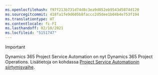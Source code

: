 ```yaml
---
ms.openlocfilehash: f97f213b731d74d8c3ea9d852eb9543d5874d120
ms.sourcegitcommit: 418fa1fe9d605b8faccc2d5dee1b04b4e753f194
ms.translationtype: HT
ms.contentlocale: fi-FI
ms.lasthandoff: 02/10/2021
ms.locfileid: "5151747"
---
```

> [!IMPORTANT]
> Dynamics 365 Project Service Automation on nyt Dynamics 365 Project Operations. Lisätietoja on kohdassa [Project Service Automationin siirtymisvaihe](https://dynamics.microsoft.com/en-us/project-service-automation/overview/).
